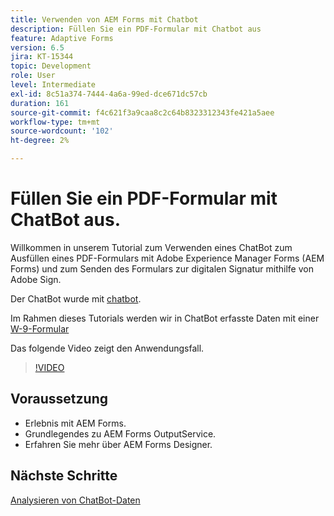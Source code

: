 ```yaml
---
title: Verwenden von AEM Forms mit Chatbot
description: Füllen Sie ein PDF-Formular mit Chatbot aus
feature: Adaptive Forms
version: 6.5
jira: KT-15344
topic: Development
role: User
level: Intermediate
exl-id: 8c51a374-7444-4a6a-99ed-dce671dc57cb
duration: 161
source-git-commit: f4c621f3a9caa8c2c64b8323312343fe421a5aee
workflow-type: tm+mt
source-wordcount: '102'
ht-degree: 2%

---
```


# Füllen Sie ein PDF-Formular mit ChatBot aus.

Willkommen in unserem Tutorial zum Verwenden eines ChatBot zum Ausfüllen eines PDF-Formulars mit Adobe Experience Manager Forms (AEM Forms) und zum Senden des Formulars zur digitalen Signatur mithilfe von Adobe Sign.

Der ChatBot wurde mit [chatbot](https://www.chatbot.com/).

Im Rahmen dieses Tutorials werden wir in ChatBot erfasste Daten mit einer [W-9-Formular](assets/fw9.xdp)

Das folgende Video zeigt den Anwendungsfall.

>[!VIDEO](https://video.tv.adobe.com/v/3428432?learn=on)

## Voraussetzung

* Erlebnis mit AEM Forms.
* Grundlegendes zu AEM Forms OutputService.
* Erfahren Sie mehr über AEM Forms Designer.

## Nächste Schritte

[Analysieren von ChatBot-Daten](parse-chat-bot-data.md)
